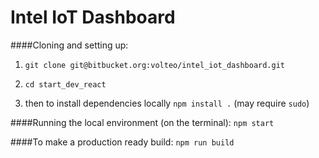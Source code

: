 # Intel IoT Dashboard

####Cloning and setting up:


1. `git clone git@bitbucket.org:volteo/intel_iot_dashboard.git`

2. `cd start_dev_react`

3. then to install dependencies locally `npm install .` (may require `sudo`)

####Running the local environment (on the terminal):
`npm start`

####To make a production ready build:
`npm run build`


